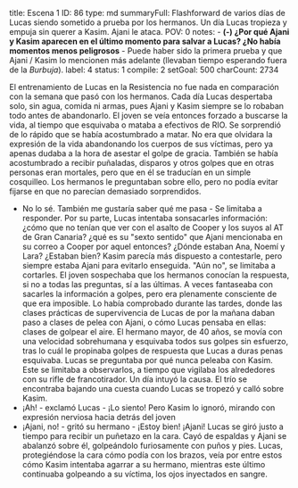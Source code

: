 title:          Escena 1
ID:             86
type:           md
summaryFull:    Flashforward de varios días de Lucas siendo sometido a prueba por los hermanos. Un día Lucas tropieza y empuja sin querer a Kasim. Ajani le ataca.
POV:            0
notes:          - **(-) ¿Por qué Ajani y Kasim aparecen en el último momento para salvar a Lucas? ¿No había momentos menos peligrosos**
                - Puede haber sido la primera prueba y que Ajani / Kasim lo mencionen más adelante (llevaban tiempo esperando fuera de la *Burbuja*).
label:          4
status:         1
compile:        2
setGoal:        500
charCount:      2734


El entrenamiento de Lucas en la Resistencia no fue nada en comparación con la semana que pasó con los hermanos.
Cada día Lucas despertaba solo, sin agua, comida ni armas, pues Ajani y Kasim siempre se lo robaban todo antes de abandonarlo. El joven se veía entonces forzado a buscarse la vida, al tiempo que esquivaba o mataba a efectivos de RIO.
Se sorprendió de lo rápido que se había acostumbrado a matar. No era que olvidara la expresión de la vida abandonando los cuerpos de sus víctimas, pero ya apenas dudaba a la hora de asestar el golpe de gracia.
También se había acostumbrado a recibir puñaladas, disparos y otros golpes que en otras personas eran mortales, pero que en él se traducían en un simple cosquilleo. Los hermanos le preguntaban sobre ello, pero no podía evitar fijarse en que no parecían demasiado sorprendidos.
- No lo sé. También me gustaría saber qué me pasa - Se limitaba a responder.
Por su parte, Lucas intentaba sonsacarles información: ¿cómo que no tenían que ver con el asalto de Cooper y los suyos al AT de Gran Canaria? ¿qué es su "sexto sentido" que Ajani mencionaba en su correo a Cooper por aquel entonces? ¿Dónde estaban Ana, Noemí y Lara? ¿Estaban bien?
Kasim parecía más dispuesto a contestarle, pero siempre estaba Ajani para evitarlo enseguida.
"Aún no", se limitaba a cortarles.
El joven sospechaba que los hermanos conocían la respuesta, si no a todas las preguntas, sí a las últimas. A veces fantaseaba con sacarles la información a golpes, pero era plenamente consciente de que era imposible.
Lo había comprobado durante las tardes, donde las clases prácticas de supervivencia de Lucas de por la mañana daban paso a clases de pelea con Ajani, o cómo Lucas pensaba en ellas: clases de golpear el aire.
El hermano mayor, de 40 años, se movía con una velocidad sobrehumana y esquivaba todos sus golpes sin esfuerzo, tras lo cuál le propinaba golpes de respuesta que Lucas a duras penas esquivaba.
Lucas se preguntaba por qué nunca peleaba con Kasim. Este se limitaba a observarlos, a  tiempo que vigilaba los alrededores con su rifle de francotirador.
Un día intuyó la causa.
El trío se encontraba bajando una cuesta cuando Lucas se tropezó y calló sobre Kasim.
- ¡Ah! - exclamó Lucas - ¡Lo siento!
Pero Kasim lo ignoró, mirando con expresión nerviosa hacia detrás del joven
- ¡Ajani, no! - gritó su hermano - ¡Estoy bien! ¡Ajani!
Lucas se giró justo a tiempo para recibir un puñetazo en la cara. Cayó de espaldas y Ajani se abalanzó sobre él, golpeándolo furiosamente con puños y pies.
Lucas, protegiéndose la cara cómo podía con los brazos, veía por entre estos cómo Kasim intentaba agarrar a su hermano, mientras este último continuaba golpeando a su víctima, los ojos inyectados en sangre.